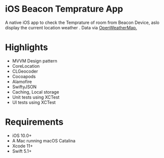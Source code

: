 # iOS Beacon Temprature App
A native iOS app to check the Temprature of room from Beacon Device, aslo display the current location weather . Data via [OpenWeatherMap.](https://www.google.com)

# Highlights
* MVVM Design pattern
* CoreLocation
* CLGeocoder
* Cocoapods
* Alamofire
* SwiftyJSON
* Caching, Local storage
* Unit tests using XCTest
* UI tests using XCTest

# Requirements
* iOS 10.0+
* A Mac running macOS Catalina
* Xcode 11+
* Swift 5.1+




